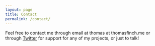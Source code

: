 ```yaml
---
layout: page
title: Contact
permalink: /contact/
---
```


Feel free to contact me through email at thomas at thomasfinch.me or through [Twitter](http://twitter.com/td_finch) for support for any of my projects, or just to talk!
